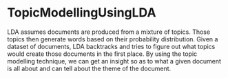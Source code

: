 # TopicModellingUsingLDA
LDA assumes documents are produced from a mixture of topics. Those topics then generate words based on their probability distribution. Given a dataset of documents, LDA backtracks and tries to figure out what topics would create those documents in the first place. By using the topic modelling technique, we can get an insight so as to what a given document is all about and can tell about the theme of the document.
